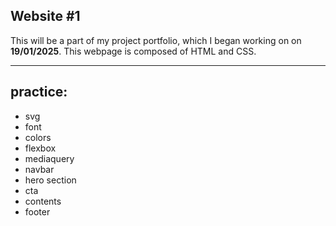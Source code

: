 ## Website #1
  This will be a part of my project portfolio, which I began working on on **19/01/2025**.
  This webpage is composed of HTML and CSS.
  
  ---


 ## practice:
- svg
- font
- colors
- flexbox
- mediaquery 
- navbar
- hero section
- cta
- contents
- footer 
